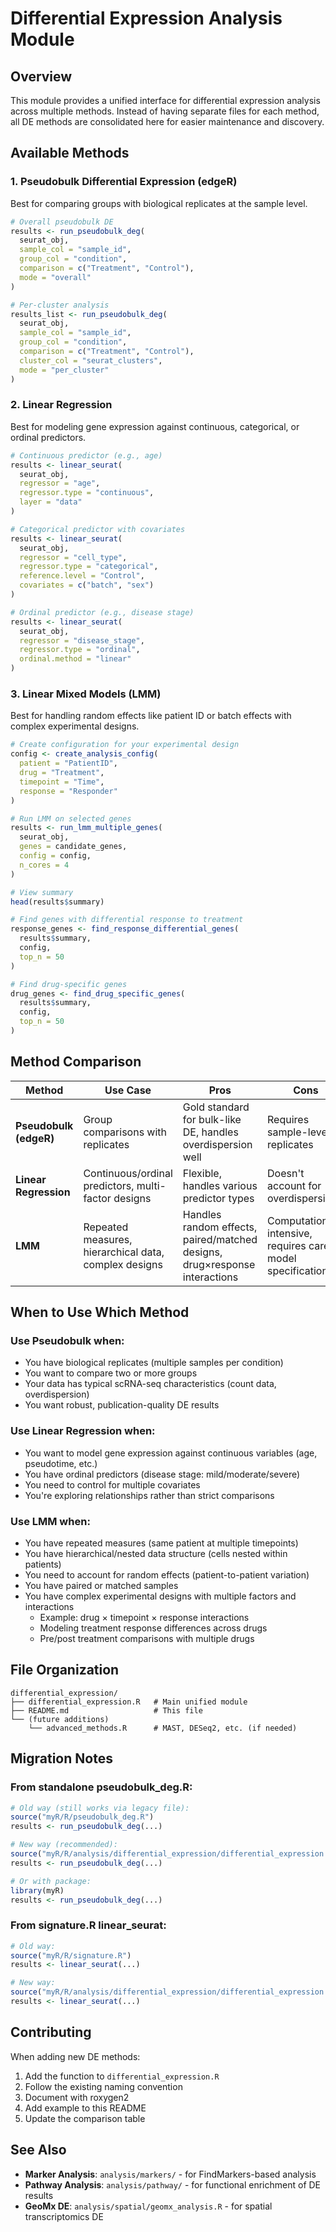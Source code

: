 # Differential Expression Analysis Module

## Overview

This module provides a unified interface for differential expression analysis across multiple methods. Instead of having separate files for each method, all DE methods are consolidated here for easier maintenance and discovery.

## Available Methods

### 1. Pseudobulk Differential Expression (edgeR)
Best for comparing groups with biological replicates at the sample level.

```r
# Overall pseudobulk DE
results <- run_pseudobulk_deg(
  seurat_obj,
  sample_col = "sample_id",
  group_col = "condition",
  comparison = c("Treatment", "Control"),
  mode = "overall"
)

# Per-cluster analysis
results_list <- run_pseudobulk_deg(
  seurat_obj,
  sample_col = "sample_id",
  group_col = "condition",
  comparison = c("Treatment", "Control"),
  cluster_col = "seurat_clusters",
  mode = "per_cluster"
)
```

### 2. Linear Regression
Best for modeling gene expression against continuous, categorical, or ordinal predictors.

```r
# Continuous predictor (e.g., age)
results <- linear_seurat(
  seurat_obj,
  regressor = "age",
  regressor.type = "continuous",
  layer = "data"
)

# Categorical predictor with covariates
results <- linear_seurat(
  seurat_obj,
  regressor = "cell_type",
  regressor.type = "categorical",
  reference.level = "Control",
  covariates = c("batch", "sex")
)

# Ordinal predictor (e.g., disease stage)
results <- linear_seurat(
  seurat_obj,
  regressor = "disease_stage",
  regressor.type = "ordinal",
  ordinal.method = "linear"
)
```

### 3. Linear Mixed Models (LMM)
Best for handling random effects like patient ID or batch effects with complex experimental designs.

```r
# Create configuration for your experimental design
config <- create_analysis_config(
  patient = "PatientID",
  drug = "Treatment",
  timepoint = "Time",
  response = "Responder"
)

# Run LMM on selected genes
results <- run_lmm_multiple_genes(
  seurat_obj,
  genes = candidate_genes,
  config = config,
  n_cores = 4
)

# View summary
head(results$summary)

# Find genes with differential response to treatment
response_genes <- find_response_differential_genes(
  results$summary,
  config,
  top_n = 50
)

# Find drug-specific genes
drug_genes <- find_drug_specific_genes(
  results$summary,
  config,
  top_n = 50
)
```

## Method Comparison

| Method | Use Case | Pros | Cons |
|--------|----------|------|------|
| **Pseudobulk (edgeR)** | Group comparisons with replicates | Gold standard for bulk-like DE, handles overdispersion well | Requires sample-level replicates |
| **Linear Regression** | Continuous/ordinal predictors, multi-factor designs | Flexible, handles various predictor types | Doesn't account for overdispersion |
| **LMM** | Repeated measures, hierarchical data, complex designs | Handles random effects, paired/matched designs, drug×response interactions | Computationally intensive, requires careful model specification |

## When to Use Which Method

### Use Pseudobulk when:
- You have biological replicates (multiple samples per condition)
- You want to compare two or more groups
- Your data has typical scRNA-seq characteristics (count data, overdispersion)
- You want robust, publication-quality DE results

### Use Linear Regression when:
- You want to model gene expression against continuous variables (age, pseudotime, etc.)
- You have ordinal predictors (disease stage: mild/moderate/severe)
- You need to control for multiple covariates
- You're exploring relationships rather than strict comparisons

### Use LMM when:
- You have repeated measures (same patient at multiple timepoints)
- You have hierarchical/nested data structure (cells nested within patients)
- You need to account for random effects (patient-to-patient variation)
- You have paired or matched samples
- You have complex experimental designs with multiple factors and interactions
  - Example: drug × timepoint × response interactions
  - Modeling treatment response differences across drugs
  - Pre/post treatment comparisons with multiple drugs

## File Organization

```
differential_expression/
├── differential_expression.R   # Main unified module
├── README.md                   # This file
└── (future additions)
    └── advanced_methods.R      # MAST, DESeq2, etc. (if needed)
```

## Migration Notes

### From standalone pseudobulk_deg.R:
```r
# Old way (still works via legacy file):
source("myR/R/pseudobulk_deg.R")
results <- run_pseudobulk_deg(...)

# New way (recommended):
source("myR/R/analysis/differential_expression/differential_expression.R")
results <- run_pseudobulk_deg(...)

# Or with package:
library(myR)
results <- run_pseudobulk_deg(...)
```

### From signature.R linear_seurat:
```r
# Old way:
source("myR/R/signature.R")
results <- linear_seurat(...)

# New way:
source("myR/R/analysis/differential_expression/differential_expression.R")
results <- linear_seurat(...)
```

## Contributing

When adding new DE methods:
1. Add the function to `differential_expression.R`
2. Follow the existing naming convention
3. Document with roxygen2
4. Add example to this README
5. Update the comparison table

## See Also

- **Marker Analysis**: `analysis/markers/` - for FindMarkers-based analysis
- **Pathway Analysis**: `analysis/pathway/` - for functional enrichment of DE results
- **GeoMx DE**: `analysis/spatial/geomx_analysis.R` - for spatial transcriptomics DE


